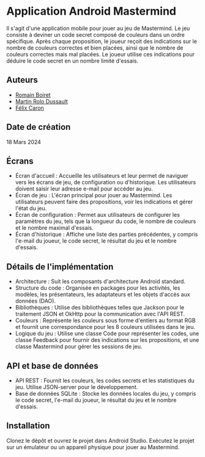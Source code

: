 # Application Android Mastermind

Il s'agit d'une application mobile pour jouer au jeu de Mastermind. Le jeu consiste à deviner un code secret composé de couleurs dans un ordre spécifique. Après chaque proposition, le joueur reçoit des indications sur le nombre de couleurs correctes et bien placées, ainsi que le nombre de couleurs correctes mais mal placées. Le joueur utilise ces indications pour déduire le code secret en un nombre limité d'essais.

## Auteurs

- [Romain Boiret](https://github.com/RomainBoiret)
- [Martin Rolo Dussault](https://github.com/Martinrolo)
- [Félix Caron](https://github.com/FelixCaronn)

## Date de création

18 Mars 2024

## Écrans

- Écran d'accueil : Accueille les utilisateurs et leur permet de naviguer vers les écrans de jeu, de configuration ou d'historique. Les utilisateurs doivent saisir leur adresse e-mail pour accéder au jeu.
- Écran de jeu : L'écran principal pour jouer au Mastermind. Les utilisateurs peuvent faire des propositions, voir les indications et gérer l'état du jeu.
- Écran de configuration : Permet aux utilisateurs de configurer les paramètres du jeu, tels que la longueur du code, le nombre de couleurs et le nombre maximal d'essais.
- Écran d'historique : Affiche une liste des parties précédentes, y compris l'e-mail du joueur, le code secret, le résultat du jeu et le nombre d'essais.

## Détails de l'implémentation

- Architecture : Suit les composants d'architecture Android standard.
- Structure du code : Organisée en packages pour les activités, les modèles, les présentateurs, les adaptateurs et les objets d'accès aux données (DAO).
- Bibliothèques : Utilise des bibliothèques telles que Jackson pour le traitement JSON et OkHttp pour la communication avec l'API REST.
- Couleurs : Représente les couleurs sous forme d'entiers au format RGB et fournit une correspondance pour les 8 couleurs utilisées dans le jeu.
- Logique du jeu : Utilise une classe Code pour représenter les codes, une classe Feedback pour fournir des indications sur les propositions, et une classe Mastermind pour gérer les sessions de jeu.

## API et base de données

- API REST : Fournit les couleurs, les codes secrets et les statistiques du jeu. Utilise JSON-server pour le développement.
- Base de données SQLite : Stocke les données locales du jeu, y compris le code secret, l'e-mail du joueur, le résultat du jeu et le nombre d'essais.

## Installation

Clonez le dépôt et ouvrez le projet dans Android Studio. Exécutez le projet sur un émulateur ou un appareil physique pour jouer au Mastermind.